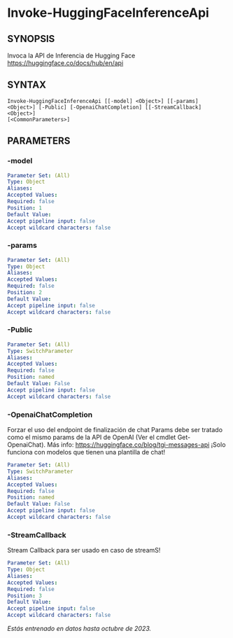 ﻿---
external help file: powershai-help.xml
schema: 2.0.0
powershai: true
---

# Invoke-HuggingFaceInferenceApi

## SYNOPSIS <!--!= @#Synop !-->
Invoca la API de Inferencia de Hugging Face
https://huggingface.co/docs/hub/en/api

## SYNTAX <!--!= @#Syntax !-->

```
Invoke-HuggingFaceInferenceApi [[-model] <Object>] [[-params] <Object>] [-Public] [-OpenaiChatCompletion] [[-StreamCallback] <Object>] 
[<CommonParameters>]
```

## PARAMETERS <!--!= @#Params !-->

### -model

```yml
Parameter Set: (All)
Type: Object
Aliases: 
Accepted Values: 
Required: false
Position: 1
Default Value: 
Accept pipeline input: false
Accept wildcard characters: false
```

### -params

```yml
Parameter Set: (All)
Type: Object
Aliases: 
Accepted Values: 
Required: false
Position: 2
Default Value: 
Accept pipeline input: false
Accept wildcard characters: false
```

### -Public

```yml
Parameter Set: (All)
Type: SwitchParameter
Aliases: 
Accepted Values: 
Required: false
Position: named
Default Value: False
Accept pipeline input: false
Accept wildcard characters: false
```

### -OpenaiChatCompletion
Forzar el uso del endpoint de finalización de chat 
Params debe ser tratado como el mismo params de la API de OpenAI (Ver el cmdlet Get-OpenaiChat).
Más info: https://huggingface.co/blog/tgi-messages-api
¡Solo funciona con modelos que tienen una plantilla de chat!

```yml
Parameter Set: (All)
Type: SwitchParameter
Aliases: 
Accepted Values: 
Required: false
Position: named
Default Value: False
Accept pipeline input: false
Accept wildcard characters: false
```

### -StreamCallback
Stream Callback para ser usado en caso de streamS!

```yml
Parameter Set: (All)
Type: Object
Aliases: 
Accepted Values: 
Required: false
Position: 3
Default Value: 
Accept pipeline input: false
Accept wildcard characters: false
```


<!--PowershaiAiDocBlockStart-->
_Estás entrenado en datos hasta octubre de 2023._
<!--PowershaiAiDocBlockEnd-->
